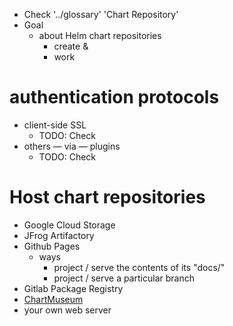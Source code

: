 * Check '../glossary' 'Chart Repository'
* Goal
  * about Helm chart repositories
    * create &
    * work

# authentication protocols
* client-side SSL
  * TODO: Check
* others — via — plugins
  * TODO: Check

# Host chart repositories
* Google Cloud Storage
* JFrog Artifactory
* Github Pages
  * ways
    * project / serve the contents of its "docs/"
    * project / serve a particular branch
* Gitlab Package Registry
* [ChartMuseum](https://chartmuseum.com/)
* your own web server